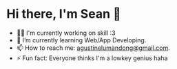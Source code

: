 # Hi there, I'm Sean 👋

- 👨‍💻 I'm currently working on skill :3
- 🌱 I’m currently learning Web/App Developing.
- 📫 How to reach me: agustinelumandong@gmail.com.
- ⚡ Fun fact: Everyone thinks I'm a lowkey genius haha
 
